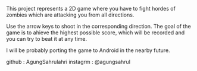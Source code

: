 This project represents a 2D game where you have to fight hordes of zombies which are attacking you from all directions.

Use the arrow keys to shoot in the corresponding direction. The goal of the game is to ahieve the highest possible score, which will be recorded and you can try to beat it at any time.

I will be probably porting the game to Android in the nearby future.

github : AgungSahrulahri
instagrm : @agungsahrul